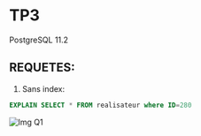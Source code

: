 # TP3
PostgreSQL 11.2  

## REQUETES:  
1. Sans index:
``` sql
EXPLAIN SELECT * FROM realisateur where ID=280
```
![Img Q1](../../img/B_Q1.png)
